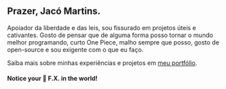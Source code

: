 ## Prazer, Jacó Martins.

Apoiador da liberdade e das leis, sou fissurado em projetos úteis e cativantes. Gosto de pensar que de alguma forma posso tornar o mundo melhor programando, curto One Piece, malho sempre que posso, gosto de open-source e sou exigente com o que eu faço.

Saiba mais sobre minhas experiências e projetos em [meu portfólio](https://jacomartins.site/).

#### Notice your 🦋 F.X. in the world!
